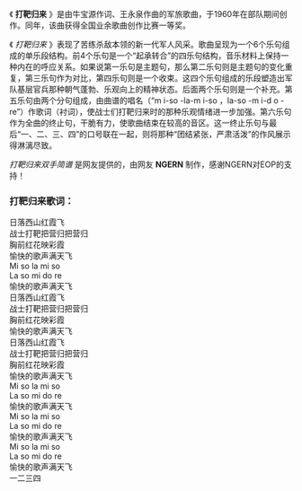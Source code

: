 

《 **打靶归来** 》是由牛宝源作词、王永泉作曲的军旅歌曲，于1960年在部队期间创作。同年，该曲获得全国业余歌曲创作比赛一等奖。

《 _打靶归来_
》表现了苦练杀敌本领的新一代军人风采。歌曲呈现为一个6个乐句组成的单乐段结构。前4个乐句是一个“起承转合”的四乐句结构，音乐材料上保持一种内在的呼应关系。如果说第一乐句是主题句，那么第二乐句则是主题句的变化重复，第三乐句作为对比，第四乐句则是一个收束。这四个乐句组成的乐段塑造出军队基层官兵那种朝气蓬勃、乐观向上的精神状态。后面两个乐句则是一个补充。第五乐句由两个分句组成，由曲谱的唱名（“m
i-so -la-m i-so ，la-so -m i-d o
-re”）作歌词（衬词），使战士们打靶归来时的那种乐观情绪进一步加强。第六乐句作为全曲的终止句，干脆有力，使歌曲结束在较高的音区。这一终止乐句与最后“一、二、三、四”的口号联在一起，则将那种“团结紧张，严肃活泼”的作风展示得淋漓尽致。

_打靶归来双手简谱_ 是网友提供的，由网友 **NGERN** 制作，感谢NGERN对EOP的支持！

### 打靶归来歌词：

日落西山红霞飞  
战士打靶把营归把营归  
胸前红花映彩霞  
愉快的歌声满天飞  
Mi so la mi so  
La so mi do re  
愉快的歌声满天飞  
日落西山红霞飞  
战士打靶把营归把营归  
胸前红花映彩霞  
愉快的歌声满天飞  
日落西山红霞飞  
战士打靶把营归把营归  
胸前红花映彩霞  
愉快的歌声满天飞  
Mi so la mi so  
La so mi do re  
愉快的歌声满天飞  
Mi so la mi so  
La so mi do re  
愉快的歌声满天飞  
Mi so la mi so  
La so mi do re  
愉快的歌声满天飞  
一二三四

